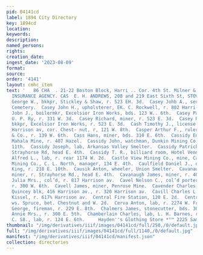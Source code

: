 ```yaml
---
pid: 04141cd
label: 1894 City Directory
key: 1894cd
location: 
keywords: 
description: 
named_persons: 
rights: 
creation_date: 
ingest_date: '2023-08-09'
format: 
source: 
order: '4141'
layout: cmhc_item
text: '   86 CHA  . 21-22 Boston Block, Harri .. Cor. 4th St. Milner & Hurd, PIONEER
  INSURANCE AGENCY. CAS  E. H. ANDREWS, 208 and 219 East Sixth St, STOVE REPAIRS  Casey
  George W., bkkpr, Stickley & Shaw, r. 523 EH. 3d.  Casey Johb A., sexton, Evergreen
  Cemetery.  Casey John H., upholsterer, EK. C. Rockwell, r. 802 Harri- son av.  Casey
  Jobn J., boilermkr, Excelsior Iron Works, bds. 123 W.. 6th.  Casey Patrick, lab,
  U. P. Ry, r. 331 W. 3d.  Casey Richard, miner, r. 523 E. 3d.  Casey Richard S.,
  bkkpr, Excelsior Iron Works, r. 523 E. 3d.  Cash Timothy J., license collector,
  Harrison av, cor. Chest- nut, r, 121 W. 8th.  Casper Arthur F., ruler, C. C. Davis
  & Co., r. 139 W. 6th.  Cass Hans, miner, bds. 310 E. 6th.  Cassidy Edward, miner,
  Mahala Mine, r. 407 Hazel.  Cassidy John, watchman, Dunkin Mining Co., r. 600 E.
  11th.  Cassidy Joseph, lab, Arkansas Valley Smelter.  Cassidy Patrick, miner, r.
  Strayhorse Rd, head E. 4th.  Cassidy T. R., billiard room, Hotel Vendome.  Castle
  Alfred L., lab, r. rear 1174 W. 2d.  Castle View Mining Co., mine, Carbonate Hill.  Catalpa
  Mining Co., C. L. North, manager, 134 E. 4th.  Caulfield Daniel J., driver, John
  King, r. 218 E. 10th.  Causik Anton, wheeler, Union Smelter.  Cavanaugh Edward,
  miner, r. Strayhorse Rd., head E. 4th.  Cavanaugh James, miner, r. 405 E. 5th.  Cave
  Julia Mrs., col’d, r. 817 Harrison av.  Cavel Nelson C., col’d porter, G. Janowitz,
  r. 300 W. 6th.  Cavell James, miner, Penrose Mine.  Cavender Charles, lawyer, 3
  Quincey blk, 416 Harrison av., r. 320 Harrison av.  Cavill Charles L., barber, William
  Kissel, r. 617% Harrison av.  Central Fire Station, 120 E. 2d.  Central School,
  ws. Spruce, bet. Chestnut and W. 2d.  Cerva Anton, lab, r. 2274 W. Front.  Chadwick
  George, fireman, r. 229 E. 8th.  Chalmers James, stonecutter, bds. 308 E. 3d.  Chamberlain
  Annie Mrs., r. 300 E. 5th.  Chamberlain Charles, lab, L. H. Barnes, r. 129 E. 4th.  Chamberlain
  C. S8., lab, r. 124 E. 6th.     Hayden''s Glothing Store *°™ 2225 Samet"  em '
thumbnail: "/img/derivatives/iiif/images/04141cd/full/250,/0/default.jpg"
full: "/img/derivatives/iiif/images/04141cd/full/1140,/0/default.jpg"
manifest: "/img/derivatives/iiif/04141cd/manifest.json"
collection: directories
---
```

